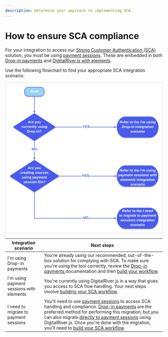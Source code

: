 ```yaml
---
description: Determine your approach to implementing SCA.
---
```


# How to ensure SCA compliance

For your integration to access our [Strong Customer Authentication (SCA)](./) solution, you must be using [payment sessions](../../integration-options/checkouts/creating-checkouts/payment-sessions.md). These are embedded in both [Drop-in payments](../payment-integrations-1/drop-in/) and [DigitalRiver.js with elements](../../developer-resources/reference/elements/).

Use the following flowchart to find your appropriate SCA integration scenario:

![](<../../.gitbook/assets/PSD2 test (3).png>)

| Integration scenario                     | Next steps                                                                                                                                                                                                                                                                                                                                                                                                                                                                                                                                                                                                   |
| ---------------------------------------- | ------------------------------------------------------------------------------------------------------------------------------------------------------------------------------------------------------------------------------------------------------------------------------------------------------------------------------------------------------------------------------------------------------------------------------------------------------------------------------------------------------------------------------------------------------------------------------------------------------------ |
| I'm using Drop-in payments               | You're already using our recommended, out-of-the-box solution for complying with SCA. To make sure you're using the tool correctly, review the [Drop-in payments ](../payment-integrations-1/drop-in/)documentation and then [build your workflow](../../integration-options/checkouts/building-you-workflows/).                                                                                                                                                                                                                                                                                             |
| I'm using payment sessions with elements | You're currently using DigitalRiver.js in a way that gives you access to SCA flow handling. Your next steps involve [building your SCA workflow](../../integration-options/checkouts/building-you-workflows/).                                                                                                                                                                                                                                                                                                                                                                                               |
| I need to migrate to payment sessions    | You'll need to use [payment sessions](../../integration-options/checkouts/creating-checkouts/payment-sessions.md) to access SCA handling and compliance. [Drop-in payments](../payment-integrations-1/drop-in/) are the preferred method for performing this migration, but you can also migrate [directly to payment sessions](../../integration-options/checkouts/creating-checkouts/payment-sessions.md#migrating-to-payment-sessions) using DigitalRiver.js. Once you're done with the migration, you'll need to [build your SCA workflow](../../integration-options/checkouts/building-you-workflows/). |
